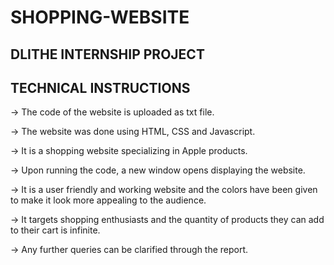# SHOPPING-WEBSITE
## DLITHE INTERNSHIP PROJECT

## TECHNICAL INSTRUCTIONS

-> The code of the website is uploaded as txt file.

-> The website was done using HTML, CSS and Javascript.

-> It is a shopping website specializing in Apple products.

-> Upon running the code, a new window opens displaying the website.

-> It is a user friendly and working website and the colors have been given to make it look more appealing to the audience.

-> It targets shopping enthusiasts and the quantity of products they can add to their cart is infinite.

-> Any further queries can be clarified through the report.
